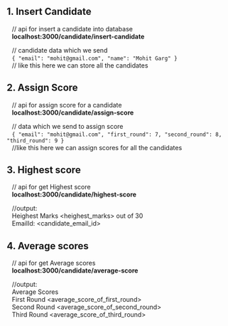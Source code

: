 ## 1. Insert Candidate
&nbsp;&nbsp;&nbsp;// api for insert a candidate into database  
&nbsp;&nbsp;&nbsp;__localhost:3000/candidate/insert-candidate__  
  
&nbsp;&nbsp;&nbsp;// candidate data which we send  
&nbsp;&nbsp;&nbsp;`{
   "email": "mohit@gmail.com",
   "name": "Mohit Garg"
}`  
&nbsp;&nbsp;&nbsp;// like this here we can store all the candidates  
  
## 2. Assign Score  
&nbsp;&nbsp;&nbsp;// api for assign score for a candidate  
&nbsp;&nbsp;&nbsp;__localhost:3000/candidate/assign-score__  
  
&nbsp;&nbsp;&nbsp;// data which we send to assign score  
&nbsp;&nbsp;&nbsp;`{
"email": "mohit@gmail.com",
"first_round": 7,
"second_round": 8,
"third_round": 9
}`  
&nbsp;&nbsp;&nbsp;//like this here we can assign scores for all the candidates  
  
## 3. Highest score
&nbsp;&nbsp;&nbsp;// api for get Highest score  
&nbsp;&nbsp;&nbsp;__localhost:3000/candidate/highest-score__  
  
&nbsp;&nbsp;&nbsp;//output:  
&nbsp;&nbsp;&nbsp;Heighest Marks <heighest_marks> out of 30  
&nbsp;&nbsp;&nbsp;EmailId: <candidate_email_id>  
  
## 4. Average scores
&nbsp;&nbsp;&nbsp;// api for get Average scores  
&nbsp;&nbsp;&nbsp;__localhost:3000/candidate/average-score__  
  
&nbsp;&nbsp;&nbsp;//output:  
&nbsp;&nbsp;&nbsp;Average Scores  
&nbsp;&nbsp;&nbsp;First Round <average_score_of_first_round>  
&nbsp;&nbsp;&nbsp;Second Round <average_score_of_second_round>  
&nbsp;&nbsp;&nbsp;Third Round <average_score_of_third_round>  
